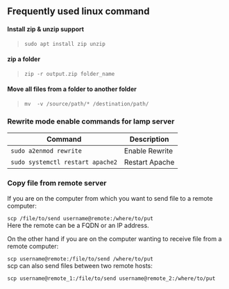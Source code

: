 ## Frequently used linux command

#### Install zip & unzip support
> `sudo apt install zip unzip`

#### zip a folder
> `zip -r output.zip folder_name`

#### Move all files from a folder to another folder
> `mv  -v /source/path/* /destination/path/`

### Rewrite mode enable commands for lamp server

| Command | Description |
| ------- | ----------- |
| `sudo a2enmod rewrite` | Enable Rewrite |
| `sudo systemctl restart apache2` | Restart Apache |

### Copy file from remote server
If you are on the computer from which you want to send file to a remote computer:  

`scp /file/to/send username@remote:/where/to/put`  
Here the remote can be a FQDN or an IP address.  

On the other hand if you are on the computer wanting to receive file from a remote computer:  

`scp username@remote:/file/to/send /where/to/put`  
scp can also send files between two remote hosts:

`scp username@remote_1:/file/to/send username@remote_2:/where/to/put`  
